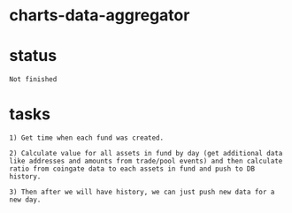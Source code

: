 # charts-data-aggregator

# status

```
Not finished
```

# tasks
```
1) Get time when each fund was created.

2) Calculate value for all assets in fund by day (get additional data like addresses and amounts from trade/pool events) and then calculate ratio from coingate data to each assets in fund and push to DB history.

3) Then after we will have history, we can just push new data for a new day.
```
